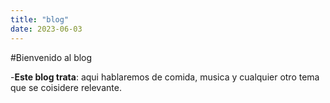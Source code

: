 ```yaml
---
title: "blog"
date: 2023-06-03
---
```


#Bienvenido al blog

-**Este blog trata**: aqui hablaremos de comida, musica y cualquier otro tema que se coisidere relevante.
